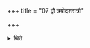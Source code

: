 +++
title = "07 द्वौ त्रयोदशरात्रौ"

+++

<details><summary>थिते</summary>

7. There are two thirteen-day (sacrificial-sessions). 
</details>
